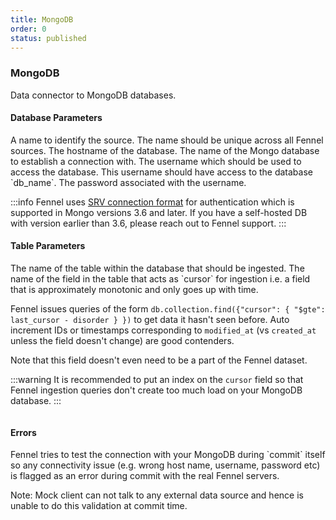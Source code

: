 ```yaml
---
title: MongoDB
order: 0
status: published
---
```

### MongoDB
Data connector to MongoDB databases.

#### Database Parameters
<Expandable title="name" type="str">
A name to identify the source. The name should be unique across all Fennel sources.
</Expandable>

<Expandable title="host" type="str">
The hostname of the database.
</Expandable>

<Expandable title="db_name" type="str">
The name of the Mongo database to establish a connection with.
</Expandable>

<Expandable title="username" type="str">
The username which should be used to access the database. This username should 
have access to the database `db_name`.
</Expandable>

<Expandable title="password" type="str">
The password associated with the username.
</Expandable>

:::info
Fennel uses [SRV connection format](https://www.mongodb.com/docs/manual/reference/connection-string/#std-label-connections-dns-seedlist) 
for authentication which is supported in Mongo versions 3.6 and later. If you have 
a self-hosted DB with version earlier than 3.6, please reach out to Fennel support.
:::

#### Table Parameters
<Expandable title="table" type="str">
The name of the table within the database that should be ingested.
</Expandable>

<Expandable title="cursor" type="str">
The name of the field in the table that acts as `cursor` for ingestion i.e. 
a field that is approximately monotonic and only goes up with time. 

Fennel issues queries of the form `db.collection.find({"cursor": { "$gte": last_cursor - disorder } })`
to get data it hasn't seen before. Auto increment IDs or timestamps corresponding
to `modified_at` (vs `created_at` unless the field doesn't change) are good
contenders.

Note that this field doesn't even need to be a part of the Fennel dataset. 
</Expandable>

:::warning
It is recommended to put an index on the `cursor` field so that Fennel ingestion
queries don't create too much load on your MongoDB database.
:::

<pre snippet="api-reference/sources/sql#mongo_source"
    status="success" message="Sourcing dataset from a mongo collection">
</pre>

#### Errors
<Expandable title="Connectivity Issues">
Fennel tries to test the connection with your MongoDB during `commit` itself so any
connectivity issue (e.g. wrong host name, username, password etc) is flagged
as an error during commit with the real Fennel servers.

Note: Mock client can not talk to any external data source and hence is unable to
do this validation at commit time.
</Expandable>